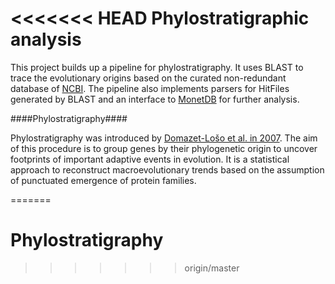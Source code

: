 <<<<<<< HEAD
Phylostratigraphic analysis
=================

This project builds up a pipeline for phylostratigraphy. It uses BLAST to trace the evolutionary origins based on the curated  non-redundant database of <a href="http://www.ncbi.nlm.nih.gov/">NCBI</a>. The pipeline also implements parsers for HitFiles generated by BLAST and an interface to <a href="http://www.monetdb.com/">MonetDB</a> for further analysis.

####Phylostratigraphy####

Phylostratigraphy was introduced by <a href="http://www.sciencedirect.com/science/article/pii/S0168952507002995">Domazet-Lo&scaron;o et al. in 2007</a>. The aim of this procedure is to group genes by their phylogenetic origin to uncover footprints of important adaptive events in evolution.
It is a statistical approach to reconstruct macroevolutionary trends based on the assumption of punctuated emergence of protein families.


=======
# Phylostratigraphy
>>>>>>> origin/master
